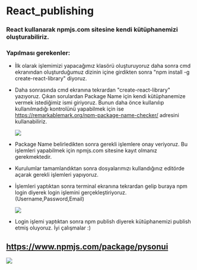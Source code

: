 # React_publishing

### React kullanarak npmjs.com sitesine kendi kütüphanemizi oluşturabiliriz.

### Yapılması gerekenler:

* İlk olarak işlemimizi yapacağımız klasörü oluşturuyoruz daha sonra cmd ekranından oluşturduğumuz dizinin içine girdikten sonra  "npm install -g create-react-library" diyoruz.

* Daha sonrasında cmd ekranına tekrardan "create-react-library" yazıyoruz. Çıkan sorulardan Package Name için kendi kütüphanemize vermek istediğimiz ismi giriyoruz. Bunun daha önce kullanılıp kullanılmadığı kontrolünü yapabilmek için ise https://remarkablemark.org/npm-package-name-checker/ adresini kullanabiliriz.

  ![](https://i.hizliresim.com/chcvery.PNG)

* Package Name belirledikten sonra gerekli işlemlere onay veriyoruz. Bu işlemleri yapabilmek için npmjs.com sitesine kayıt olmanız gerekmektedir.

* Kurulumlar tamamlandıktan sonra dosyalarımızı kullandığınız editörde açarak gerekli işlemleri yapıyoruz.

* İşlemleri yaptıktan sonra terminal ekranına tekrardan gelip buraya npm login diyerek login işlemini gerçekleştiriyoruz. (Username,Password,Email)

  ![](https://i.hizliresim.com/ip6uhue.PNG)

* Login işlemi yaptıktan sonra npm publish diyerek kütüphanemizi publish etmiş oluyoruz. İyi çalışmalar :)



## https://www.npmjs.com/package/pysonui

![](https://i.hizliresim.com/baoqlgn.png)



